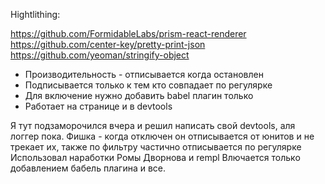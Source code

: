 Hightlithing:

https://github.com/FormidableLabs/prism-react-renderer
https://github.com/center-key/pretty-print-json
https://github.com/yeoman/stringify-object

- Производительность - отписывается когда остановлен
- Подписывается только к тем кто совпадает по регулярке
- Для включение нужно добавить babel плагин только
- Работает на странице и в devtools

Я тут подзаморочился вчера и решил написать свой devtools, аля логгер пока.
Фишка - когда отключен он отписывается от юнитов и не трекает их, также по фильтру частично отписывается по регулярке
Использовал наработки Ромы Дворнова и rempl
Влючается только добавлением бабель плагина и все.
